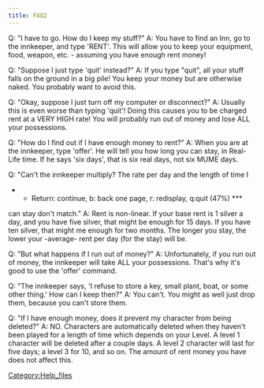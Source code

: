 ```yaml
---
title: FAQ2
---
```


Q: "I have to go. How do I keep my stuff?" A: You have to find an Inn,
go to the innkeeper, and type 'RENT'. This will allow you to keep your
equipment, food, weapon, etc. - assuming you have enough rent money!

Q: "Suppose I just type 'quit' instead?" A: If you type "quit", all your
stuff falls on the ground in a big pile! You keep your money but are
otherwise naked. You probably want to avoid this.

Q: "Okay, suppose I just turn off my computer or disconnect?" A: Usually
this is even worse than typing 'quit'! Doing this causes you to be
charged rent at a VERY HIGH rate! You will probably run out of money and
lose ALL your possessions.

Q: "How do I find out if I have enough money to rent?" A: When you are
at the innkeeper, type 'offer'. He will tell you how long you can stay,
in Real-Life time. If he says 'six days', that is six real days, not six
MUME days.

Q: "Can't the innkeeper multiply? The rate per day and the length of
time I

- - Return: continue, b: back one page, r: redisplay, q:quit (47%)
    \*\*\*

can stay don't match." A: Rent is non-linear. If your base rent is 1
silver a day, and you have five silver, that might be enough for 15
days. If you have ten silver, that might me enough for two months. The
longer you stay, the lower your -average- rent per day (for the stay)
will be.

Q: "But what happens if I run out of money?" A: Unfortunately, if you
run out of money, the innkeeper will take ALL your possessions. That's
why it's good to use the 'offer' command.

Q: "The innkeeper says, 'I refuse to store a key, small plant, boat, or
some other thing.' How can I keep then?" A: You can't. You might as well
just drop them, because you can't store them.

Q: "If I have enough money, does it prevent my character from being
deleted?" A: NO. Characters are automatically deleted when they haven't
been played for a length of time which depends on your Level. A level 1
character will be deleted after a couple days. A level 2 character will
last for five days; a level 3 for 10, and so on. The amount of rent
money you have does not affect this.

[Category:Help_files](Category:Help_files "wikilink")